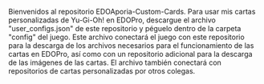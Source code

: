 Bienvenidos al repositorio EDOAporia-Custom-Cards.
Para usar mis cartas personalizadas de Yu-Gi-Oh! en EDOPro, descargue el archivo "user_configs.json" de este repositorio y péguelo dentro de la carpeta "config" del juego.
Este archivo conectará el juego con este repositorio para la descarga de los archivos necesarios para el funcionamiento de las cartas en EDOPro,
así como con un repositorio adicional para la descarga de las imágenes de las cartas.
El archivo también conectará con repositorios de cartas personalizadas por otros colegas.
